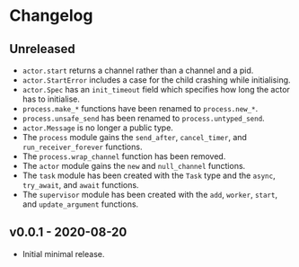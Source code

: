 # Changelog

## Unreleased

- `actor.start` returns a channel rather than a channel and a pid.
- `actor.StartError` includes a case for the child crashing while
  initialising.
- `actor.Spec` has an `init_timeout` field which specifies how long the actor
  has to initialise.
- `process.make_*` functions have been renamed to `process.new_*`.
- `process.unsafe_send` has been renamed to `process.untyped_send`.
- `actor.Message` is no longer a public type.
- The `process` module gains the `send_after`, `cancel_timer`, and
  `run_receiver_forever` functions.
- The `process.wrap_channel` function has been removed.
- The `actor` module gains the `new` and `null_channel` functions.
- The `task` module has been created with the `Task` type and the `async`,
  `try_await`, and `await` functions.
- The `supervisor` module has been created with the `add`, `worker`,
  `start`, and `update_argument` functions.

## v0.0.1 - 2020-08-20

- Initial minimal release.
